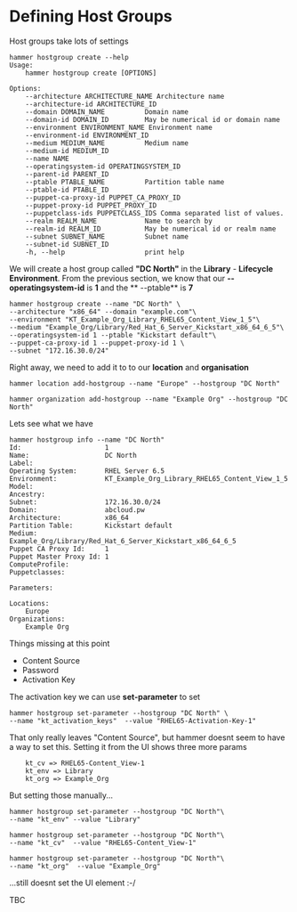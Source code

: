 # Defining Host Groups

Host groups take lots of settings

```
hammer hostgroup create --help
Usage:
    hammer hostgroup create [OPTIONS]

Options:
    --architecture ARCHITECTURE_NAME Architecture name
    --architecture-id ARCHITECTURE_ID
    --domain DOMAIN_NAME          Domain name
    --domain-id DOMAIN_ID         May be numerical id or domain name
    --environment ENVIRONMENT_NAME Environment name
    --environment-id ENVIRONMENT_ID
    --medium MEDIUM_NAME          Medium name
    --medium-id MEDIUM_ID
    --name NAME
    --operatingsystem-id OPERATINGSYSTEM_ID
    --parent-id PARENT_ID
    --ptable PTABLE_NAME          Partition table name
    --ptable-id PTABLE_ID
    --puppet-ca-proxy-id PUPPET_CA_PROXY_ID
    --puppet-proxy-id PUPPET_PROXY_ID
    --puppetclass-ids PUPPETCLASS_IDS Comma separated list of values.
    --realm REALM_NAME            Name to search by
    --realm-id REALM_ID           May be numerical id or realm name
    --subnet SUBNET_NAME          Subnet name
    --subnet-id SUBNET_ID
    -h, --help                    print help
```

We will create a host group called **"DC North"** in the **Library** - **Lifecycle Environment**. From the previous section, we know that our **--operatingsystem-id** is **1** and the ** --ptable** is **7**

```
hammer hostgroup create --name "DC North" \
--architecture "x86_64" --domain "example.com"\
--environment "KT_Example_Org_Library_RHEL65_Content_View_1_5"\
--medium "Example_Org/Library/Red_Hat_6_Server_Kickstart_x86_64_6_5"\
--operatingsystem-id 1 --ptable "Kickstart default"\
--puppet-ca-proxy-id 1 --puppet-proxy-id 1 \
--subnet "172.16.30.0/24"
```

Right away, we need to add it to to our **location** and **organisation**

```
hammer location add-hostgroup --name "Europe" --hostgroup "DC North"

hammer organization add-hostgroup --name "Example Org" --hostgroup "DC North"
```
Lets see what we have

```
hammer hostgroup info --name "DC North"
Id:                     1
Name:                   DC North
Label:
Operating System:       RHEL Server 6.5
Environment:            KT_Example_Org_Library_RHEL65_Content_View_1_5
Model:
Ancestry:
Subnet:                 172.16.30.0/24
Domain:                 abcloud.pw
Architecture:           x86_64
Partition Table:        Kickstart default
Medium:                 Example_Org/Library/Red_Hat_6_Server_Kickstart_x86_64_6_5
Puppet CA Proxy Id:     1
Puppet Master Proxy Id: 1
ComputeProfile:
Puppetclasses:

Parameters:

Locations:
    Europe
Organizations:
    Example Org
```


Things missing at this point

* Content Source
* Password
* Activation Key

The activation key we can use **set-parameter** to set

```
hammer hostgroup set-parameter --hostgroup "DC North" \
--name "kt_activation_keys"  --value "RHEL65-Activation-Key-1"
```

That only really leaves "Content Source", but hammer doesnt seem to have a way to set this. Setting it from the UI shows three more params

```
    kt_cv => RHEL65-Content_View-1
    kt_env => Library
    kt_org => Example_Org
```

But setting those manually...

```
hammer hostgroup set-parameter --hostgroup "DC North"\
--name "kt_env" --value "Library"

hammer hostgroup set-parameter --hostgroup "DC North"\
--name "kt_cv"  --value "RHEL65-Content_View-1"

hammer hostgroup set-parameter --hostgroup "DC North"\
--name "kt_org"  --value "Example_Org"
```

...still doesnt set the UI element :-/

TBC
